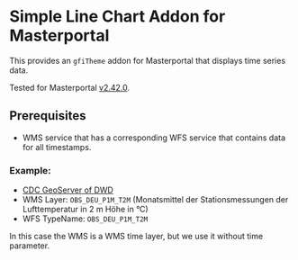 # Simple Line Chart Addon for Masterportal

This provides an `gfiTheme` addon for Masterportal that displays time series data.

Tested for Masterportal [v2.42.0](https://bitbucket.org/geowerkstatt-hamburg/masterportal/src/v2.42.0/).

## Prerequisites

- WMS service that has a corresponding WFS service that contains data for all timestamps.

### Example:
- [CDC GeoServer of DWD](https://cdc.dwd.de/geoserver)
- WMS Layer: `OBS_DEU_P1M_T2M` (Monatsmittel der Stationsmessungen der Lufttemperatur in 2 m Höhe in °C)
- WFS TypeName: `OBS_DEU_P1M_T2M`

In this case the WMS is a WMS time layer, but we use it without time parameter.
